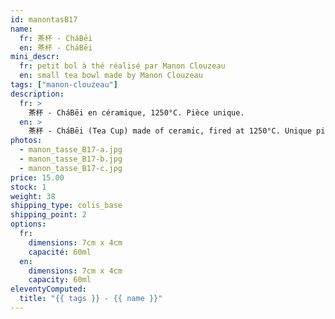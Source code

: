 ```yaml
---
id: manontasB17
name:
  fr: 茶杯 - CháBēi
  en: 茶杯 - CháBēi
mini_descr:
  fr: petit bol à thé réalisé par Manon Clouzeau
  en: small tea bowl made by Manon Clouzeau
tags: ["manon-clouzeau"]
description:
  fr: >
    茶杯 - CháBēi en céramique, 1250°C. Pièce unique.
  en: >
    茶杯 - CháBēi (Tea Cup) made of ceramic, fired at 1250°C. Unique piece.
photos:
  - manon_tasse_B17-a.jpg
  - manon_tasse_B17-b.jpg
  - manon_tasse_B17-c.jpg
price: 15.00
stock: 1
weight: 38
shipping_type: colis_base
shipping_point: 2
options:
  fr:
    dimensions: 7cm x 4cm
    capacité: 60ml
  en:
    dimensions: 7cm x 4cm
    capacity: 60ml
eleventyComputed:
  title: "{{ tags }} - {{ name }}"
---
```

